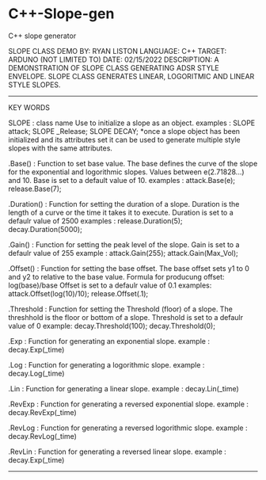 # C++-Slope-gen
C++ slope generator

SLOPE CLASS DEMO
BY: RYAN LISTON
LANGUAGE: C++
TARGET: ARDUNO (NOT LIMITED TO)
DATE: 02/15/2022 
DESCRIPTION: A DEMONSTRATION OF SLOPE CLASS GENERATING ADSR STYLE ENVELOPE. SLOPE CLASS GENERATES LINEAR, LOGORITMIC AND LINEAR STYLE SLOPES.

------------------------------------------------------------------------------------------------------ 

KEY WORDS

  SLOPE : class name
        Use to initialize a slope as an object.
          examples :  SLOPE attack;
                      SLOPE _Release;
                      SLOPE DECAY;
              *once a slope object has been initialized and its attributes set it can be used to generate multiple style slopes with the 
                same attributes.

  .Base() : Function to set base value. 
        The base defines the curve of the slope for the exponential and logorithmic slopes. 
         Values between e(2.71828...) and 10. Base is set to a default value of 10.
            examples :  attack.Base(e);
                        release.Base(7);  

  .Duration() : Function for setting the duration of a slope.
         Duration is the length of a curve or the time it takes it to execute.
         Duration is set to a defaulr value of 2500
            examples :  release.Duration(5);
                        decay.Duration(5000);
  
  .Gain() : Function for setting the peak level of the slope.
         Gain is set to a defaulr value of 255
            example :   attack.Gain(255);
                        attack.Gain(Max_Vol);

  .Offset() : Function for setting the base offset.
         The base offset sets y1 to 0 and y2 to <Duration> relative to the base value.
         Formula for producung offset: log(base)/base 
         Offset is set to a defaulr value of 0.1
            examples:   attack.Offset(log(10)/10);
                        release.Offset(.1);

  .Threshold : Function for setting the Threshold (floor) of a slope.
          The threshhold is the floor or bottom of a slope.
          Threshold is set to a defaulr value of 0 
              example:  decay.Threshold(100);
                        decay.Threshold(0);

  .Exp : Function for generating an exponential slope.
          example :  decay.Exp(_time)

  .Log : Function for generating a logorithmic slope.
          example :  decay.Log(_time)

  .Lin : Function for generating a linear slope.
          example :  decay.Lin(_time)

  .RevExp : Function for generating a reversed exponential slope.
          example :  decay.RevExp(_time)

  .RevLog : Function for generating a reversed logorithmic slope.
          example :  decay.RevLog(_time)

  .RevLin : Function for generating a reversed linear slope.
          example :  decay.Exp(_time)

-----------------------------------------------------------------
